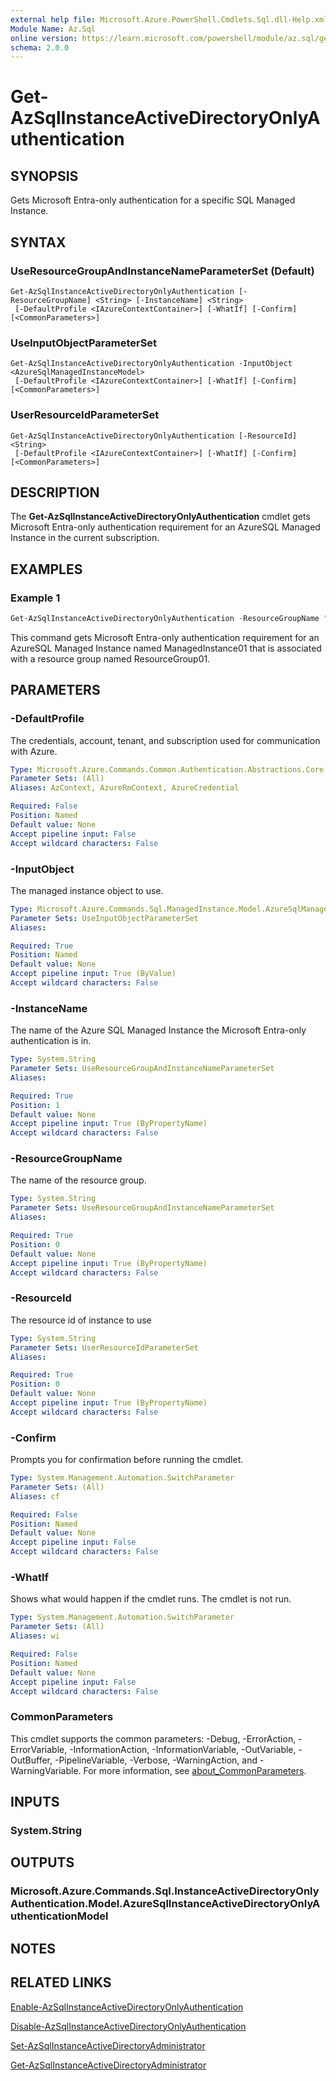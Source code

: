 ```yaml
---
external help file: Microsoft.Azure.PowerShell.Cmdlets.Sql.dll-Help.xml
Module Name: Az.Sql
online version: https://learn.microsoft.com/powershell/module/az.sql/get-azsqlinstanceactivedirectoryonlyauthentication
schema: 2.0.0
---
```


# Get-AzSqlInstanceActiveDirectoryOnlyAuthentication

## SYNOPSIS
Gets Microsoft Entra-only authentication for a specific SQL Managed Instance.

## SYNTAX

### UseResourceGroupAndInstanceNameParameterSet (Default)
```
Get-AzSqlInstanceActiveDirectoryOnlyAuthentication [-ResourceGroupName] <String> [-InstanceName] <String>
 [-DefaultProfile <IAzureContextContainer>] [-WhatIf] [-Confirm] [<CommonParameters>]
```

### UseInputObjectParameterSet
```
Get-AzSqlInstanceActiveDirectoryOnlyAuthentication -InputObject <AzureSqlManagedInstanceModel>
 [-DefaultProfile <IAzureContextContainer>] [-WhatIf] [-Confirm] [<CommonParameters>]
```

### UserResourceIdParameterSet
```
Get-AzSqlInstanceActiveDirectoryOnlyAuthentication [-ResourceId] <String>
 [-DefaultProfile <IAzureContextContainer>] [-WhatIf] [-Confirm] [<CommonParameters>]
```

## DESCRIPTION
The **Get-AzSqlInstanceActiveDirectoryOnlyAuthentication** cmdlet gets Microsoft Entra-only authentication requirement for an AzureSQL Managed Instance in the current subscription.

## EXAMPLES

### Example 1
```powershell
Get-AzSqlInstanceActiveDirectoryOnlyAuthentication -ResourceGroupName "ResourceGroup01" -InstanceName "ManagedInstance01"
```

This command gets Microsoft Entra-only authentication requirement for an AzureSQL Managed Instance named ManagedInstance01 that is associated with a resource group named ResourceGroup01.

## PARAMETERS

### -DefaultProfile
The credentials, account, tenant, and subscription used for communication with Azure.

```yaml
Type: Microsoft.Azure.Commands.Common.Authentication.Abstractions.Core.IAzureContextContainer
Parameter Sets: (All)
Aliases: AzContext, AzureRmContext, AzureCredential

Required: False
Position: Named
Default value: None
Accept pipeline input: False
Accept wildcard characters: False
```

### -InputObject
The managed instance object to use.

```yaml
Type: Microsoft.Azure.Commands.Sql.ManagedInstance.Model.AzureSqlManagedInstanceModel
Parameter Sets: UseInputObjectParameterSet
Aliases:

Required: True
Position: Named
Default value: None
Accept pipeline input: True (ByValue)
Accept wildcard characters: False
```

### -InstanceName
The name of the Azure SQL Managed Instance the Microsoft Entra-only authentication is in.

```yaml
Type: System.String
Parameter Sets: UseResourceGroupAndInstanceNameParameterSet
Aliases:

Required: True
Position: 1
Default value: None
Accept pipeline input: True (ByPropertyName)
Accept wildcard characters: False
```

### -ResourceGroupName
The name of the resource group.

```yaml
Type: System.String
Parameter Sets: UseResourceGroupAndInstanceNameParameterSet
Aliases:

Required: True
Position: 0
Default value: None
Accept pipeline input: True (ByPropertyName)
Accept wildcard characters: False
```

### -ResourceId
The resource id of instance to use

```yaml
Type: System.String
Parameter Sets: UserResourceIdParameterSet
Aliases:

Required: True
Position: 0
Default value: None
Accept pipeline input: True (ByPropertyName)
Accept wildcard characters: False
```

### -Confirm
Prompts you for confirmation before running the cmdlet.

```yaml
Type: System.Management.Automation.SwitchParameter
Parameter Sets: (All)
Aliases: cf

Required: False
Position: Named
Default value: None
Accept pipeline input: False
Accept wildcard characters: False
```

### -WhatIf
Shows what would happen if the cmdlet runs.
The cmdlet is not run.

```yaml
Type: System.Management.Automation.SwitchParameter
Parameter Sets: (All)
Aliases: wi

Required: False
Position: Named
Default value: None
Accept pipeline input: False
Accept wildcard characters: False
```

### CommonParameters
This cmdlet supports the common parameters: -Debug, -ErrorAction, -ErrorVariable, -InformationAction, -InformationVariable, -OutVariable, -OutBuffer, -PipelineVariable, -Verbose, -WarningAction, and -WarningVariable. For more information, see [about_CommonParameters](http://go.microsoft.com/fwlink/?LinkID=113216).

## INPUTS

### System.String

## OUTPUTS

### Microsoft.Azure.Commands.Sql.InstanceActiveDirectoryOnlyAuthentication.Model.AzureSqlInstanceActiveDirectoryOnlyAuthenticationModel

## NOTES

## RELATED LINKS

[Enable-AzSqlInstanceActiveDirectoryOnlyAuthentication](./Enable-AzSqlInstanceActiveDirectoryOnlyAuthentication.md)

[Disable-AzSqlInstanceActiveDirectoryOnlyAuthentication](./Disable-AzSqlInstanceActiveDirectoryOnlyAuthentication.md)

[Set-AzSqlInstanceActiveDirectoryAdministrator](./Set-AzSqlInstanceActiveDirectoryAdministrator.md)

[Get-AzSqlInstanceActiveDirectoryAdministrator](./Get-AzSqlInstanceActiveDirectoryAdministrator.md)
